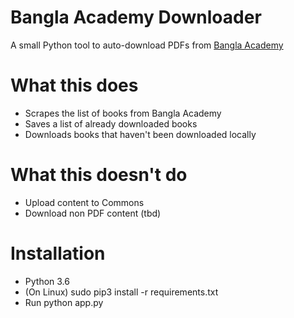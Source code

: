 # Bangla Academy Downloader

A small Python tool to auto-download PDFs from [Bangla Academy][bang-acad]
# What this does

  - Scrapes the list of books from Bangla Academy
  - Saves a list of already downloaded books
  - Downloads books that haven't been downloaded locally

# What this doesn't do
  - Upload content to Commons
  - Download non PDF content (tbd)
    
# Installation
  - Python 3.6
  - (On Linux) sudo pip3 install -r requirements.txt
  - Run python app.py

[bang-acad]: <http://library.banglaacademy.org.bd>
   